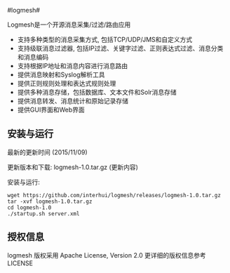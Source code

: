 #logmesh#

Logmesh是一个开源消息采集/过滤/路由应用

- 支持多种类型的消息采集方式, 包括TCP/UDP/JMS和自定义方式
- 支持级联消息过滤器, 包括IP过滤、关键字过滤、正则表达式过滤、消息分类和消息编码
- 支持根据IP地址和消息内容进行消息路由
- 提供消息映射和Syslog解析工具
- 提供正则规则处理和表达式规则处理
- 提供多种消息存储，包括数据库、文本文件和Solr消息存储
- 提供消息转发、消息统计和原始记录存储
- 提供GUI界面和Web界面

## 安装与运行 ##

最新的更新时间 (2015/11/09)

更新版本和下载: logmesh-1.0.tar.gz (更新内容)

安装与运行:
	
	wget https://github.com/interhui/logmesh/releases/logmesh-1.0.tar.gz
	tar -xvf logmesh-1.0.tar.gz
	cd logmesh-1.0
	./startup.sh server.xml

## 授权信息 ##

logmesh 版权采用  Apache License, Version 2.0 更详细的版权信息参考LICENSE
